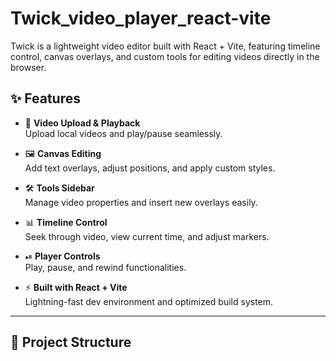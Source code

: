 # Twick_video_player_react-vite
Twick is a lightweight video editor built with React + Vite, featuring timeline control, canvas overlays, and custom tools for editing videos directly in the browser.

## ✨ Features

- 🎥 **Video Upload & Playback**  
  Upload local videos and play/pause seamlessly.  

- 🖼 **Canvas Editing**  
  Add text overlays, adjust positions, and apply custom styles.  

- 🛠 **Tools Sidebar**  
  Manage video properties and insert new overlays easily.  

- 📊 **Timeline Control**  
  Seek through video, view current time, and adjust markers.  

- ⏯ **Player Controls**  
  Play, pause, and rewind functionalities.  

- ⚡ **Built with React + Vite**  
  Lightning-fast dev environment and optimized build system.  

---

## 📂 Project Structure


